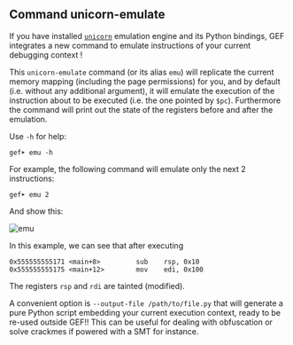 ## Command unicorn-emulate

If you have installed [`unicorn`](http://unicorn-engine.org) emulation engine
and its Python bindings, GEF integrates a new command to emulate instructions
of your current debugging context !

This `unicorn-emulate` command (or its alias `emu`) will replicate the current
memory mapping (including the page permissions) for you, and by default (i.e.
without any additional argument), it will emulate the execution of the
instruction about to be executed (i.e. the one pointed by `$pc`). Furthermore
the command will print out the state of the registers before and after the
emulation.

Use `-h` for help:

```text
gef➤ emu -h
```

For example, the following command will emulate only the next 2 instructions:

```text
gef➤ emu 2
```

And show this:

![emu](https://i.imgur.com/n4Oy5D0.png)

In this example, we can see that after executing

```text
0x555555555171 <main+8>         sub    rsp, 0x10
0x555555555175 <main+12>        mov    edi, 0x100
```

The registers `rsp` and `rdi` are tainted (modified).

A convenient option is `--output-file /path/to/file.py` that will generate a
pure Python script embedding your current execution context, ready to be re-used
outside GEF!! This can be useful for dealing with obfuscation or solve crackmes
if powered with a SMT for instance.
